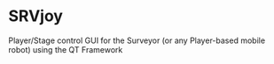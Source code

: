 # SRVjoy
Player/Stage control GUI for the Surveyor (or any Player-based mobile robot) using the QT Framework
